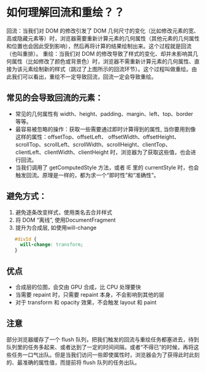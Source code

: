 # 如何理解回流和重绘？？

回流：当我们对 DOM 的修改引发了 DOM 几何尺寸的变化（比如修改元素的宽、高或隐藏元素等）时，浏览器需要重新计算元素的几何属性（其他元素的几何属性和位置也会因此受到影响），然后再将计算的结果绘制出来。这个过程就是回流（也叫重排）。
重绘：当我们对 DOM 的修改导致了样式的变化、却并未影响其几何属性（比如修改了颜色或背景色）时，浏览器不需重新计算元素的几何属性、直接为该元素绘制新的样式（跳过了上图所示的回流环节）。这个过程叫做重绘。由此我们可以看出，重绘不一定导致回流，回流一定会导致重绘。

## 常见的会导致回流的元素：

* 常见的几何属性有 width、height、padding、margin、left、top、border 等等。
* 最容易被忽略的操作：获取一些需要通过即时计算得到的属性, 当你要用到像这样的属性：offsetTop、offsetLeft、 offsetWidth、offsetHeight、scrollTop、scrollLeft、scrollWidth、scrollHeight、clientTop、clientLeft、clientWidth、clientHeight 时，浏览器为了获取这些值，也会进行回流。
* 当我们调用了 getComputedStyle 方法，或者 IE 里的 currentStyle 时，也会触发回流。原理是一样的，都为求一个“即时性”和“准确性”。

## 避免方式：

1. 避免逐条改变样式，使用类名去合并样式
2. 将 DOM “离线”, 使用DocumentFragment
3. 提升为合成层, 如使用will-change

``` CSS
   #divId {
     will-change: transform;
   }
```

## 优点

* 合成层的位图，会交由 GPU 合成，比 CPU 处理要快
* 当需要 repaint 时，只需要 repaint 本身，不会影响到其他的层
* 对于 transform 和 opacity 效果，不会触发 layout 和 paint

## 注意

部分浏览器缓存了一个 flush 队列，把我们触发的回流与重绘任务都塞进去，待到队列里的任务多起来、或者达到了一定的时间间隔，或者“不得已”的时候，再将这些任务一口气出队。但是当我们访问一些即使属性时，浏览器会为了获得此时此刻的、最准确的属性值，而提前将 flush 队列的任务出队。

